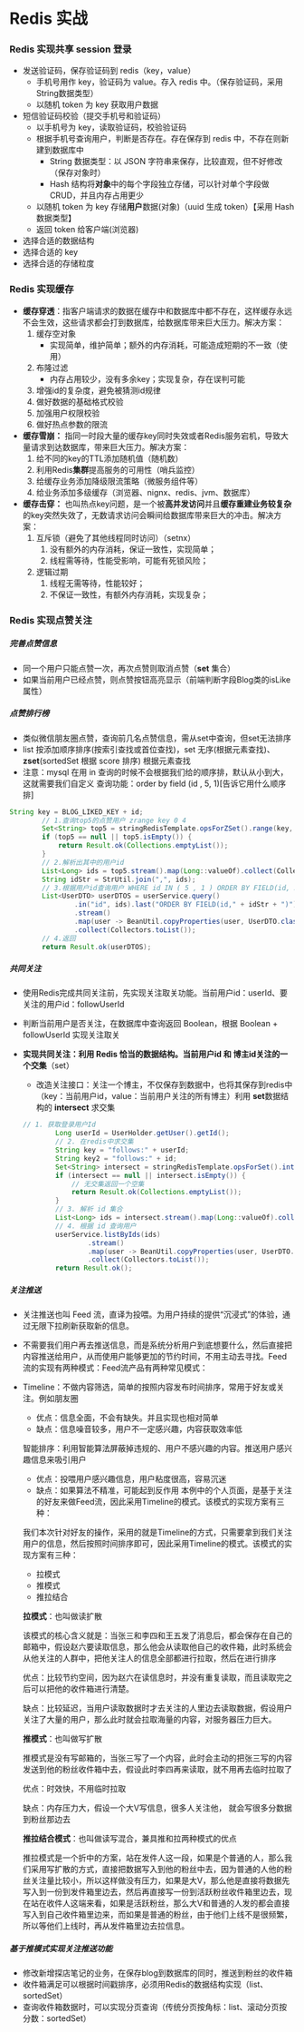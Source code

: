 # Redis 实战
### Redis 实现共享 session 登录
- 发送验证码，保存验证码到 redis（key，value）
   - 手机号用作 key，验证码为 value。存入 redis 中。（保存验证码，采用String数据类型）
   - 以随机 token 为 key 获取用户数据
- 短信验证码校验（提交手机号和验证码）
   - 以手机号为 key，读取验证码，校验验证码
   - 根据手机号查询用户，判断是否存在。存在保存到 redis 中，不存在则新建到数据库中
     - String 数据类型：以 JSON 字符串来保存，比较直观，但不好修改（保存对象时）
     - Hash 结构将**对象**中的每个字段独立存储，可以针对单个字段做 CRUD，并且内存占用更少
   - 以随机 token 为 key 存储**用户**数据(对象)（uuid 生成 token）【采用 Hash 数据类型】
   - 返回 token 给客户端(浏览器)
- 选择合适的数据结构
- 选择合适的 key
- 选择合适的存储粒度
### Redis 实现缓存
- **缓存穿透**：指客户端请求的数据在缓存中和数据库中都不存在，这样缓存永远不会生效，这些请求都会打到数据库，给数据库带来巨大压力。解决方案：
   1. 缓存空对象
      - 实现简单，维护简单；额外的内存消耗，可能造成短期的不一致（使用）
   2. 布隆过滤
      - 内存占用较少，没有多余key；实现复杂，存在误判可能
   3. 增强id的复杂度，避免被猜测id规律
   4. 做好数据的基础格式校验
   5. 加强用户权限校验
   6. 做好热点参数的限流
- **缓存雪崩：** 指同一时段大量的缓存key同时失效或者Redis服务宕机，导致大量请求到达数据库，带来巨大压力。解决方案：
   1. 给不同的key的TTL添加随机值（随机数）
   2. 利用Redis**集群**提高服务的可用性（哨兵监控）
   3. 给缓存业务添加降级限流策略（微服务组件等）
   4. 给业务添加多级缓存（浏览器、nignx、redis、jvm、数据库）
- **缓存击穿：** 也叫热点key问题，是一个被**高并发访问**并且**缓存重建业务较复杂**的key突然失效了，无数请求访问会瞬间给数据库带来巨大的冲击。解决方案：
   1. 互斥锁（避免了其他线程同时访问）（setnx）
      1. 没有额外的内存消耗，保证一致性，实现简单；
      2. 线程需等待，性能受影响，可能有死锁风险；
   2. 逻辑过期
      1. 线程无需等待，性能较好；
      2. 不保证一致性，有额外内存消耗，实现复杂；
### Redis 实现点赞关注

##### 完善点赞信息

- 同一个用户只能点赞一次，再次点赞则取消点赞（**set** 集合）
- 如果当前用户已经点赞，则点赞按钮高亮显示（前端判断字段Blog类的isLike属性）

##### 点赞排行榜

- 类似微信朋友圈点赞，查询前几名点赞信息，需从set中查询，但set无法排序
- list 按添加顺序排序(按索引查找或首位查找)，set 无序(根据元素查找)、**zset**(sortedSet 根据 score 排序) 根据元素查找
- 注意：mysql 在用 in 查询的时候不会根据我们给的顺序排，默认从小到大，这就需要我们自定义 查询功能：order by field (id , 5, 1)[告诉它用什么顺序排]

~~~java
String key = BLOG_LIKED_KEY + id;
        // 1.查询top5的点赞用户 zrange key 0 4
        Set<String> top5 = stringRedisTemplate.opsForZSet().range(key, 0, 4);
        if (top5 == null || top5.isEmpty()) {
            return Result.ok(Collections.emptyList());
        }
        // 2.解析出其中的用户id
        List<Long> ids = top5.stream().map(Long::valueOf).collect(Collectors.toList());
        String idStr = StrUtil.join(",", ids);
        // 3.根据用户id查询用户 WHERE id IN ( 5 , 1 ) ORDER BY FIELD(id, 5, 1)
        List<UserDTO> userDTOS = userService.query()
                .in("id", ids).last("ORDER BY FIELD(id," + idStr + ")").list()
                .stream()
                .map(user -> BeanUtil.copyProperties(user, UserDTO.class))
                .collect(Collectors.toList());
        // 4.返回
        return Result.ok(userDTOS);
~~~

##### 共同关注

- 使用Redis完成共同关注前，先实现关注取关功能。当前用户id：userId、要关注的用户id：followUserId

- 判断当前用户是否关注，在数据库中查询返回 Boolean，根据 Boolean + followUserId 实现关注取关

- **实现共同关注：**利用 Redis 恰当的数据结构。当前用户id 和 博主id关注的一个**交集**（set）

  - 改造关注接口：关注一个博主，不仅保存到数据中，也将其保存到redis中（key：当前用户id，value：当前用户关注的所有博主）利用 **set**数据结构的 **intersect** 求交集

  ~~~java
  // 1. 获取登录用户Id
          Long userId = UserHolder.getUser().getId();
          // 2. 在redis中求交集
          String key = "follows:" + userId;
          String key2 = "follows:" + id;
          Set<String> intersect = stringRedisTemplate.opsForSet().intersect(key, key2);
          if (intersect == null || intersect.isEmpty()) {
              // 无交集返回一个空集
              return Result.ok(Collections.emptyList());
          }
          // 3. 解析 id 集合
          List<Long> ids = intersect.stream().map(Long::valueOf).collect(Collectors.toList());
          // 4. 根据 id 查询用户
          userService.listByIds(ids)
                  .stream()
                  .map(user -> BeanUtil.copyProperties(user, UserDTO.class))
                  .collect(Collectors.toList());
          return Result.ok();
  ~~~

##### 关注推送

- 关注推送也叫 Feed 流，直译为投喂。为用户持续的提供“沉浸式”的体验，通过无限下拉刷新获取新的信息。

- 不需要我们用户再去推送信息，而是系统分析用户到底想要什么，然后直接把内容推送给用户，从而使用户能够更加的节约时间，不用主动去寻找。Feed流的实现有两种模式：Feed流产品有两种常见模式：

- Timeline：不做内容筛选，简单的按照内容发布时间排序，常用于好友或关注。例如朋友圈

  * 优点：信息全面，不会有缺失。并且实现也相对简单
  * 缺点：信息噪音较多，用户不一定感兴趣，内容获取效率低

  智能排序：利用智能算法屏蔽掉违规的、用户不感兴趣的内容。推送用户感兴趣信息来吸引用户

  * 优点：投喂用户感兴趣信息，用户粘度很高，容易沉迷
  * 缺点：如果算法不精准，可能起到反作用
    本例中的个人页面，是基于关注的好友来做Feed流，因此采用Timeline的模式。该模式的实现方案有三种：

  我们本次针对好友的操作，采用的就是Timeline的方式，只需要拿到我们关注用户的信息，然后按照时间排序即可，因此采用Timeline的模式。该模式的实现方案有三种：

  * 拉模式
  * 推模式
  * 推拉结合

  **拉模式**：也叫做读扩散

  该模式的核心含义就是：当张三和李四和王五发了消息后，都会保存在自己的邮箱中，假设赵六要读取信息，那么他会从读取他自己的收件箱，此时系统会从他关注的人群中，把他关注人的信息全部都进行拉取，然后在进行排序

  优点：比较节约空间，因为赵六在读信息时，并没有重复读取，而且读取完之后可以把他的收件箱进行清楚。

  缺点：比较延迟，当用户读取数据时才去关注的人里边去读取数据，假设用户关注了大量的用户，那么此时就会拉取海量的内容，对服务器压力巨大。

  **推模式**：也叫做写扩散

  推模式是没有写邮箱的，当张三写了一个内容，此时会主动的把张三写的内容发送到他的粉丝收件箱中去，假设此时李四再来读取，就不用再去临时拉取了

  优点：时效快，不用临时拉取

  缺点：内存压力大，假设一个大V写信息，很多人关注他， 就会写很多分数据到粉丝那边去

  **推拉结合模式**：也叫做读写混合，兼具推和拉两种模式的优点

  推拉模式是一个折中的方案，站在发件人这一段，如果是个普通的人，那么我们采用写扩散的方式，直接把数据写入到他的粉丝中去，因为普通的人他的粉丝关注量比较小，所以这样做没有压力，如果是大V，那么他是直接将数据先写入到一份到发件箱里边去，然后再直接写一份到活跃粉丝收件箱里边去，现在站在收件人这端来看，如果是活跃粉丝，那么大V和普通的人发的都会直接写入到自己收件箱里边来，而如果是普通的粉丝，由于他们上线不是很频繁，所以等他们上线时，再从发件箱里边去拉信息。

##### 基于推模式实现关注推送功能

- 修改新增探店笔记的业务，在保存blog到数据库的同时，推送到粉丝的收件箱
- 收件箱满足可以根据时间戳排序，必须用Redis的数据结构实现（list、sortedSet）
- 查询收件箱数据时，可以实现分页查询（传统分页按角标：list、滚动分页按分数：sortedSet）

